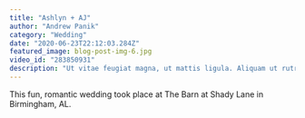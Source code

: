 ```yaml
---
title: "Ashlyn + AJ"
author: "Andrew Panik"
category: "Wedding"
date: "2020-06-23T22:12:03.284Z"
featured_image: blog-post-img-6.jpg
video_id: "283850931"
description: "Ut vitae feugiat magna, ut mattis ligula. Aliquam ut rutrum est. Maecenas sit amet scelerisque orci. Aenean et ex ut elit tincidunt rutrum vitae eleifend metus. Nunc tincidunt venenatis tellus euismod fermentum. Maecenas sed dapibus eros. Phasellus eu mi metus. Nunc mi nisl, viverra id sollicitudin et, auctor sit amet augue. Morbi blandit dolor ac rhoncus semper"
---
```


This fun, romantic wedding took place at The Barn at Shady Lane in Birmingham, AL.

